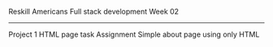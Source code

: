 Reskill Americans
Full stack development
Week 02

---

Project 1
HTML page task Assignment
Simple about page using only HTML

